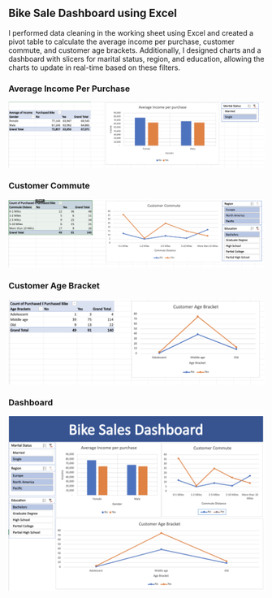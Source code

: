 ## Bike Sale Dashboard using Excel

I performed data cleaning in the working sheet using Excel and created a pivot table to calculate the average income per purchase, customer commute, and customer age brackets. Additionally, I designed charts and a dashboard with slicers for marital status, region, and education, allowing the charts to update in real-time based on these filters.



### Average Income Per Purchase
![Average Income Per Purchase](images/avg_income_per_purchase.png)

### Customer Commute
![customer_commute](images/customer_commute.png)

### Customer Age Bracket
![customer_age_braket](images/customer_age_braket.png)

### Dashboard
![dasboard](images/dashboard.png)
